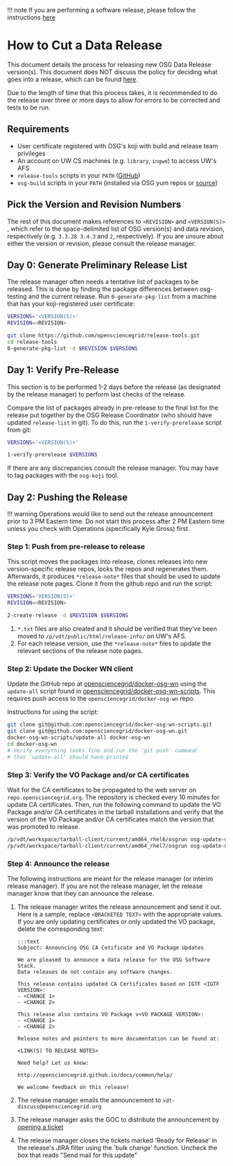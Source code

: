 !!! note
    If you are performing a software release, please follow the instructions [here](cut-sw-release)

How to Cut a Data Release
=========================

This document details the process for releasing new OSG Data Release version(s). This document does NOT discuss the policy for deciding what goes into a release, which can be found [here](/release/release-policy.md).

Due to the length of time that this process takes, it is recommended to do the release over three or more days to allow for errors to be corrected and tests to be run.

Requirements
------------

-   User certificate registered with OSG's koji with build and release team privileges
-   An account on UW CS machines (e.g. `library`, `ingwe`) to access UW's AFS
-   `release-tools` scripts in your `PATH` ([GitHub](https://github.com/opensciencegrid/release-tools))
-   `osg-build` scripts in your `PATH` (installed via OSG yum repos or [source](https://github.com/opensciencegrid/osg-build))

Pick the Version and Revision Numbers
-------------------------------------

The rest of this document makes references to `<REVISION>` and `<VERSION(S)>` , which refer to the space-delimited list of OSG version(s) and data revision, respectively (e.g. `3.3.28 3.4.3` and `2`, respectively). If you are unsure about either the version or revision, please consult the release manager.

Day 0: Generate Preliminary Release List
----------------------------------------

The release manager often needs a tentative list of packages to be released. This is done by finding the package differences between osg-testing and the current release. Run `0-generate-pkg-list` from a machine that has your koji-registered user certificate:

```bash
VERSIONS='<VERSION(S)>'
REVISION=<REVISION>
```
```bash
git clone https://github.com/opensciencegrid/release-tools.git
cd release-tools
0-generate-pkg-list -d $REVISION $VERSIONS
```

Day 1: Verify Pre-Release
-------------------------

This section is to be performed 1-2 days before the release (as designated by the release manager) to perform last checks of the release.

Compare the list of packages already in pre-release to the final list for the release put together by the OSG Release Coordinator (who should have updated `release-list` in git). To do this, run the `1-verify-prerelease` script from git:

```bash
VERSIONS='<VERSION(S)>'
```
```bash
1-verify-prerelease $VERSIONS
```

If there are any discrepancies consult the release manager. You may have to tag packages with the `osg-koji` tool.

Day 2: Pushing the Release
--------------------------

!!! warning
    Operations would like to send out the release announcement prior to 3 PM Eastern time.
    Do not start this process after 2 PM Eastern time unless you check with Operations (specifically Kyle Gross) first.

### Step 1: Push from pre-release to release

This script moves the packages into release, clones releases into new version-specific release repos, locks the repos and regenerates them. Afterwards, it produces `*release-note*` files that should be used to update the release note pages. Clone it from the github repo and run the script:

```bash
VERSIONS='VERSION(S)>'
REVISION=<REVISION>
```
```bash
2-create-release -d $REVISION $VERSIONS
```

1.  `*.txt` files are also created and it should be verified that they've been moved to `/p/vdt/public/html/release-info/` on UW's AFS.
2.  For each release version, use the `*release-note*` files to update the relevant sections of the release note pages.

### Step 2: Update the Docker WN client

Update the GitHub repo at [opensciencegrid/docker-osg-wn](https://github.com/opensciencegrid/docker-osg-wn) using the `update-all` script found in [opensciencegrid/docker-osg-wn-scripts](https://github.com/opensciencegrid/docker-osg-wn-scripts). This requires push access to the `opensciencegrid/docker-osg-wn` repo.

Instructions for using the script:

```bash
git clone git@github.com:opensciencegrid/docker-osg-wn-scripts.git
git clone git@github.com:opensciencegrid/docker-osg-wn.git
docker-osg-wn-scripts/update-all docker-osg-wn
cd docker-osg-wn
# Verify everything looks fine and run the 'git push' command
# that 'update-all' should have printed
```

### Step 3: Verify the VO Package and/or CA certificates

Wait for the CA certificates to be propagated to the web server on `repo.opensciencegrid.org`. The repository is checked every 10 minutes for update CA certificates. Then, run the following command to update the VO Package and/or CA certificates in the tarball installations and verify that the version of the VO Package and/or CA certificates match the version that was promoted to release.

```bash
/p/vdt/workspace/tarball-client/current/amd64_rhel6/osgrun osg-update-data
/p/vdt/workspace/tarball-client/current/amd64_rhel7/osgrun osg-update-data
```

### Step 4: Announce the release

The following instructions are meant for the release manager (or interim release manager). If you are not the release manager, let the release manager know that they can announce the release.

1.  The release manager writes the release announcement and send it out.
    Here is a sample, replace `<BRACKETED TEXT>` with the appropriate values.
    If you are only updating certificates or only updated the VO package, delete the corresponding text:

        :::text
        Subject: Announcing OSG CA Cetificate and VO Package Updates

        We are pleased to announce a data release for the OSG Software Stack.
        Data releases do not contain any software changes.

        This release contains updated CA Certificates based on IGTF <IGTF VERSION>:
        - <CHANGE 1>
        - <CHANGE 2>

        This release also contains VO Package v<VO PACKAGE VERSION>:
        - <CHANGE 1>
        - <CHANGE 2>

        Release notes and pointers to more documentation can be found at:

        <LINK(S) TO RELEASE NOTES>

        Need help? Let us know:

        http://opensciencegrid.github.io/docs/common/help/

        We welcome feedback on this release!

2.  The release manager emails the announcement to `vdt-discuss@opensciencegrid.org`
3.  The release manager asks the GOC to distribute the announcement by [opening a ticket](https://ticket.opensciencegrid.org/goc/other)
4.  The release manager closes the tickets marked 'Ready for Release' in the release's JIRA filter using the 'bulk change' function. Uncheck the box that reads "Send mail for this update"

